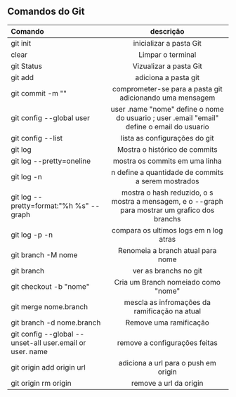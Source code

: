 ## Comandos do Git
| Comando | descrição|
|:--|:--:|
|git init|inicializar a pasta Git|
|clear|Limpar o terminal|
|git Status |Vizualizar a pasta Git|
|git add|adiciona a pasta git| 
|git commit -m ""|comprometer-se para a pasta git adicionando uma mensagem|
|git config --global user|user .name "nome" define o nome do usuario ; user .email "email" define o email do usuario|
|git config --list|lista as configurações do git|
|git log|Mostra o histórico de commits|
|git log --pretty=oneline|mostra os commits em uma linha|
|git log -n|n define a quantidade de commits a serem mostrados|
|git log --pretty=format:"%h %s" --graph|mostra o hash reduzido, o s mostra a mensagem, e o --graph para mostrar um grafico dos branchs|
|git log -p -n|compara os ultimos logs em n log atras|
|git branch -M nome| Renomeia a branch atual para nome|
|git branch|ver as branchs no git|
|git checkout -b "nome"|Cria um Branch nomeiado como "nome"|
|git merge nome.branch|mescla as infromações da ramificação na atual|
|git branch -d nome.branch|Remove uma ramificação|
|git config --global --unset-all user.email or user. name|remove a configurações feitas|
|git origin add origin url|adiciona a url para o push em origin|
|git origin rm origin|remove a url da origin|